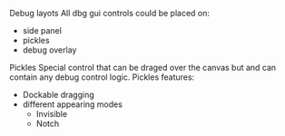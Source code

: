 Debug layots
All dbg gui controls could be placed on:
* side panel 
* pickles
* debug overlay


Pickles
Special control that can be draged over the canvas but and can contain any debug control logic.
Pickles features:
* Dockable dragging
* different appearing modes
  * Invisible
  * Notch
